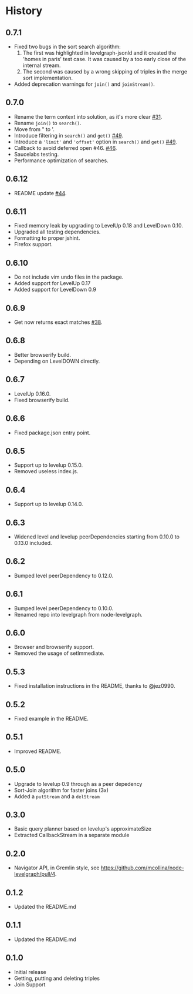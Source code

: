 
History
======

## 0.7.1

  
* Fixed two bugs in the sort search algorithm:
  1. The first was highlighted in levelgraph-jsonld and it created the
     'homes in paris' test case. It was caused by a too early close of
     the internal stream.
  2. The second was caused by a wrong skipping of triples in the merge
     sort implementation.
* Added deprecation warnings for `join()` and `joinStream()`.

## 0.7.0

* Rename the term context into solution,
  as it's more clear [#31](https://github.com/mcollina/levelgraph/pull/31).
* Rename `join()` to `search()`.
* Move from " to '.
* Introduce filtering in `search()` and `get()` [#49](https://github.com/mcollina/levelgraph/pull/49).
* Introduce a `'limit'` and `'offset'` option in `search()` and `get()`
  [#49](https://github.com/mcollina/levelgraph/pull/49).
* Callback to avoid deferred open #46.
  [#46](https://github.com/mcollina/levelgraph/pull/46).
* Saucelabs testing.
* Performance optimization of searches.

## 0.6.12

* README update [#44](https://github.com/mcollina/levelgraph/pull/44).

## 0.6.11

* Fixed memory leak by upgrading to LevelUp 0.18 and LevelDown 0.10.
* Upgraded all testing dependencies.
* Formatting to proper jshint.
* Firefox support.

## 0.6.10

* Do not include vim undo files in the package.
* Added support for LevelUp 0.17
* Added support for LevelDown 0.9

## 0.6.9

* Get now returns exact matches
  [#38](https://github.com/mcollina/levelgraph/issues/38).

## 0.6.8

* Better browserify build.
* Depending on LevelDOWN directly.

## 0.6.7

* LevelUp 0.16.0.
* Fixed browserify build.

## 0.6.6

* Fixed package.json entry point.

## 0.6.5

* Support up to levelup 0.15.0.
* Removed useless index.js.

## 0.6.4

* Support up to levelup 0.14.0.

## 0.6.3

* Widened level and levelup peerDependencies starting from 0.10.0 to
  0.13.0 included.

## 0.6.2

* Bumped level peerDependency to 0.12.0.

## 0.6.1

* Bumped level peerDependency to 0.10.0.
* Renamed repo into levelgraph from node-levelgraph.

## 0.6.0

* Browser and browserify support.
* Removed the usage of setImmediate.

## 0.5.3

* Fixed installation instructions in the README,
  thanks to @jez0990.

## 0.5.2

* Fixed example in the README.

## 0.5.1

* Improved README.

## 0.5.0

* Upgrade to levelup 0.9 through as a peer depedency
* Sort-Join algorithm for faster joins (3x)
* Added a `putStream` and a `delStream`

## 0.3.0

* Basic query planner based on levelup's approximateSize
* Extracted CallbackStream in a separate module

## 0.2.0

* Navigator API, in Gremlin style, see
  https://github.com/mcollina/node-levelgraph/pull/4.

## 0.1.2

* Updated the README.md

## 0.1.1

* Updated the README.md

## 0.1.0

* Initial release
* Getting, putting and deleting triples
* Join Support
